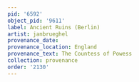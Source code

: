 ```yaml
---
pid: '6592'
object_pid: '9611'
label: Ancient Ruins (Berlin)
artist: janbrueghel
provenance_date:
provenance_location: England
provenance_text: The Countess of Powess
collection: provenance
order: '2130'
---
```

